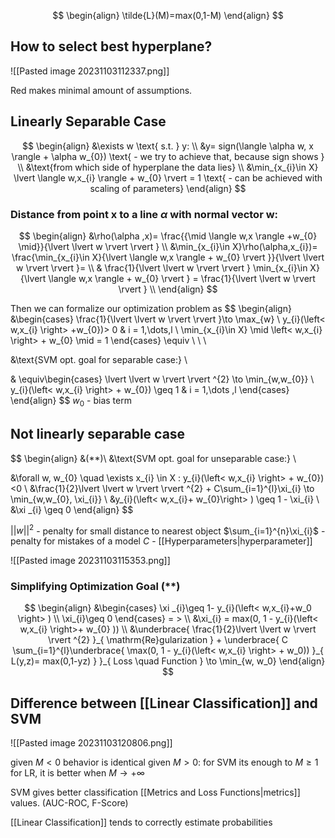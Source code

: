 $$
\begin{align}
\tilde{L}(M)=max(0,1-M)
\end{align}
$$

## How to select best hyperplane?
![[Pasted image 20231103112337.png]]

Red makes minimal amount of assumptions.

## Linearly Separable Case
$$
\begin{align}
&\exists w \text{ s.t. } y:   \\
&y= sign(\langle \alpha w, x \rangle + \alpha w_{0}) \text{ - we try to achieve that, because sign shows } \\
&\text{from which side of hyperplane the data lies} \\
&\min_{x_{i}\in X} \lvert \langle w,x_{i} \rangle + w_{0} \rvert = 1 \text{ - can be achieved with scaling of parameters} 
\end{align}
$$


### Distance from point x to a line $\alpha$ with normal vector w:
$$
\begin{align}
&\rho(\alpha ,x)= \frac{{\mid \langle w,x \rangle +w_{0} \mid}}{\lvert \lvert w \rvert  \rvert } \\
&\min_{x_{i}\in X}\rho(\alpha,x_{i})= \frac{\min_{x_{i}\in X}{\lvert \langle w,x \rangle + w_{0}  \rvert }}{\lvert \lvert w \rvert  \rvert }=  \\
& \frac{1}{\lvert \lvert w \rvert  \rvert } \min_{x_{i}\in X}{\lvert \langle w,x \rangle + w_{0}  \rvert } = \frac{1}{\lvert \lvert w \rvert  \rvert }  \\
\end{align}
$$

Then we can formalize our optimization problem as
$$
\begin{align}
&\begin{cases}
\frac{1}{\lvert \lvert w \rvert  \rvert }\to \max_{w} \\
y_{i}(\left< w,x_{i} \right> +w_{0})> 0  & i = 1,\dots,l \\
\min_{x_{i}\in X} \mid \left< w,x_{i} \right> + w_{0}  \mid = 1
\end{cases} \equiv \\ \\ \\

&\text{SVM opt. goal for separable case:} \\

& \equiv\begin{cases}
\lvert \lvert w \rvert  \rvert ^{2} \to \min_{w,w_{0}} \\
y_{i}(\left< w,x_{i} \right> + w_{0}) \geq 1 & i = 1,\dots ,l
\end{cases}
\end{align}
$$
$w_{0}$ - bias term


## Not linearly separable case
$$
\begin{align} &(**)\\
&\text{SVM opt. goal for unseparable case:} \\

&\forall w, w_{0} \quad \exists x_{i} \in X : y_{i}(\left< w,x_{i} \right> + w_{0})<0 \\
&\frac{1}{2}\lvert \lvert w \rvert  \rvert ^{2} + C\sum_{i=1}^{l}\xi_{i} \to \min_{w,w_{0}, \xi_{i}}  \\
&y_{i}(\left<  w,x_{i}+ w_{0}\right> ) \geq 1 - \xi_{i} \\
&\xi _{i} \geq 0
\end{align}
$$

$\lvert \lvert w \rvert \rvert^{2}$ - penalty for small distance to nearest object
$\sum_{i=1}^{n}\xi_{i}$ - penalty for mistakes of a model
$C$ - [[Hyperparameters|hyperparameter]]


![[Pasted image 20231103115353.png]]

### Simplifying Optimization Goal (\*\*)
$$
\begin{align}
&\begin{cases}
\xi _{i}\geq 1- y_{i}(\left< w,x_{i}+w_0 \right> ) \\
\xi_{i}\geq 0
\end{cases} = > \\
&\xi_{i} = max(0, 1 - y_{i}(\left< w,x_{i} \right>+ w_{0} )) \\
&\underbrace{ \frac{1}{2}\lvert \lvert w \rvert  \rvert ^{2} }_{ \mathrm{Re}gularization } + \underbrace{ C \sum_{i=1}^{l}\underbrace{ \max(0, 1 - y_{i}(\left< w,x_{i} \right> + w_0)) }_{ L(y,z)= max(0,1-yz) } }_{ Loss \quad Function } \to \min_{w, w_0}
\end{align}
$$

## Difference between [[Linear Classification]] and SVM

![[Pasted image 20231103120806.png]]

given $M <0$ behavior is identical
given $M > 0$: 
	for SVM its enough to $M \geq 1$
	for LR, it is better when $M\to +\infty$

SVM gives better classification [[Metrics and Loss Functions|metrics]] values. (AUC-ROC, F-Score)

[[Linear Classification]] tends to correctly estimate probabilities